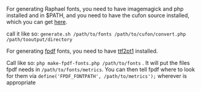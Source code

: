 For generating Raphael fonts, you need to have imagemagick and php installed and in $PATH, and you need to have the cufon source installed,
which you can get [here](http://github.com/sorccu/cufon). 

call it like so: `generate.sh /path/to/fonts /path/to/cufon/convert.php /path/tooutput/directory`

For generating [fpdf](http://www.fpdf.org) fonts, you need to have [ttf2pt1](http://ttf2pt1.sourceforge.net) installed.

Call like so: `php make-fpdf-fonts.php /path/to/fonts` . It will put the files fpdf needs in `/path/to/fonts/metrics`. You can then tell fpdf where to look for them via `define('FPDF_FONTPATH', /path/to/metrics');` wherever is appropriate
